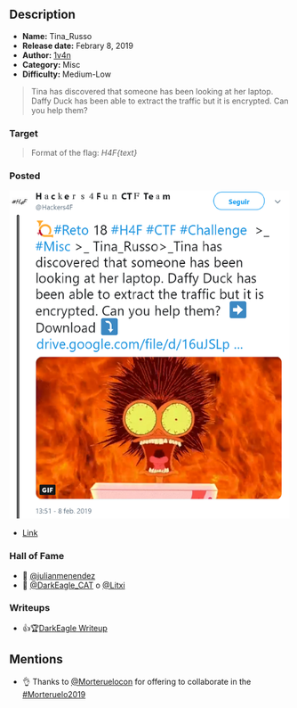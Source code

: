 ## Description

* **Name:** Tina_Russo
* **Release date:** Febrary 8, 2019
* **Author:** [1v4n](https://twitter.com/1r0Dm48O)
* **Category:** Misc
* **Difficulty:** Medium-Low

> Tina has discovered that someone has been looking at her laptop. Daffy Duck has been able to extract the traffic but it is encrypted. Can you help them?

### Target

> Format of the flag: *H4F{text}*

### Posted

![hackers4fun_reto_18_post_tw](./Reto_18_tw_post.png)
- [Link](https://twitter.com/Hackers4F/status/1093990717502959616)

### Hall of Fame

- 🥇 [@julianmenendez](https://twitter.com/julianmenendez)
- 🥈 [@DarkEagle_CAT](https://twitter.com/DarkEagle_CAT) o [@Litxi](https://twitter.com/Litxi)

### Writeups

- 👍🏆[DarkEagle Writeup](https://github.com/hackers4f/hackers4fun-writeups/blob/master/challenges/Misc/Reto_18_H4F_Tina_Russo/Tina_Russo_Reto_18_H4F_writeup_DarkEagle.pdf)

## Mentions

- 👌 Thanks to [@Morteruelocon](https://twitter.com/morteruelocon) for offering to collaborate in the [#Morteruelo2019](https://twitter.com/hashtag/Morteruelo2019)

